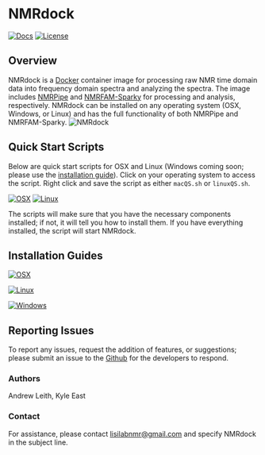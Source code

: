 
  
# NMRdock

[![Docs](https://img.shields.io/badge/docs-stable-blue.svg?style=flat-square)](https://compbiocore.github.io/nmrdock)
[![License](https://img.shields.io/github/license/compbiocore/nmrdock.svg)](https://raw.githubusercontent.com/compbiocore/nmrdock/master/LICENSE)

## Overview

NMRdock is a [Docker](https://www.docker.com/) container image for processing raw NMR time domain data into frequency domain spectra and analyzing the spectra. The image includes [NMRPipe](https://www.ibbr.umd.edu/nmrpipe/index.html) and [NMRFAM-Sparky](https://nmrfam.wisc.edu/nmrfam-sparky-distribution/) for processing and analysis, respectively. NMRdock can be installed on any operating system (OSX, Windows, or Linux) and has the full functionality of both NMRPipe and NMRFAM-Sparky.
![NMRdock](https://github.com/compbiocore/nmrdock/raw/master/docs/assets/NMRdockOverview.png)

## Quick Start Scripts

Below are quick start scripts for OSX and Linux (Windows coming soon; please use the [installation guide](https://compbiocore.github.io/nmrdock/walkthroughs/#windows)). Click on your operating system to access the script. Right click and save the script as either `macQS.sh` or `linuxQS.sh`.

[![OSX](https://github.com/compbiocore/nmrdock/raw/master/docs/assets/macQS.png)](https://raw.githubusercontent.com/compbiocore/nmrdock/master/macQS)
[![Linux](https://github.com/compbiocore/nmrdock/raw/master/docs/assets/linuxQS.png)](https://raw.githubusercontent.com/compbiocore/nmrdock/master/linuxQS)

The scripts will make sure that you have the necessary components installed; if not, it will tell you how to install them. If you have everything installed, the script will start NMRdock.

## Installation Guides

[![OSX](https://github.com/compbiocore/nmrdock/raw/master/docs/assets/macQS.png)](https://compbiocore.github.io/nmrdock/walkthroughs/#osx)

[![Linux](https://github.com/compbiocore/nmrdock/raw/master/docs/assets/linuxQS.png)](https://compbiocore.github.io/nmrdock/walkthroughs/#linux)

[![Windows](https://github.com/compbiocore/nmrdock/raw/master/docs/assets/windowsQS.png)](https://compbiocore.github.io/nmrdock/walkthroughs/#windows)

## Reporting Issues

To report any issues, request the addition of features, or suggestions; please submit an issue to the [Github](https://github.com/compbiocore/nmrdock/issues) for the developers to respond.


### Authors

Andrew Leith, Kyle East

### Contact

For assistance, please contact lisilabnmr@gmail.com and specify NMRdock in the subject line.
